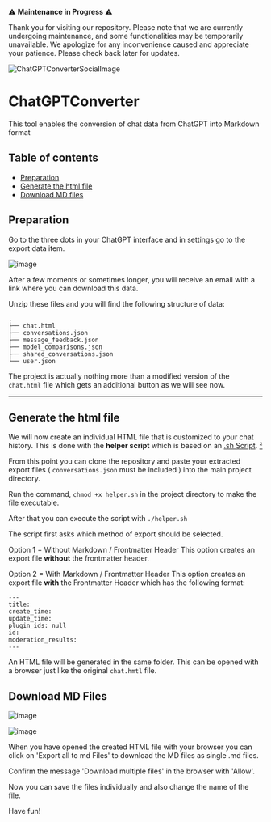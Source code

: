 
⚠️ **Maintenance in Progress** ⚠️

Thank you for visiting our repository. Please note that we are currently undergoing maintenance, and some functionalities may be temporarily unavailable. We apologize for any inconvenience caused and appreciate your patience. Please check back later for updates.




![ChatGPTConverterSocialImage](https://github.com/GaboCapo/ChatGPTConverter/assets/39612138/501f6fb2-7578-453c-8651-f00db84bc58f)

# ChatGPTConverter

This tool enables the conversion of chat data from ChatGPT into Markdown format

## Table of contents

- [Preparation](https://github.com/GaboCapo/ChatGPTConverter#preparation)
- [Generate the html file](https://github.com/GaboCapo/ChatGPTConverter#generate-the-html-file)
- [Download MD files](https://github.com/GaboCapo/ChatGPTConverter#download-md-files)


## Preparation

Go to the three dots in your ChatGPT interface and in settings go to the export data item.

![image](https://github.com/GaboCapo/ChatGPTConverter/assets/39612138/841bbaef-615e-434b-a762-6c240eb1c640)

After a few moments or sometimes longer, you will receive an email with a link where you can download this data.

Unzip these files and you will find the following structure of data:

```
.
├── chat.html
├── conversations.json
├── message_feedback.json
├── model_comparisons.json
├── shared_conversations.json
└── user.json
```

The project is actually nothing more than a modified version of the `chat.html` file which gets an additional button as we will see now.

---


## Generate the html file

We will now create an individual HTML file that is customized to your chat history. This is done with the **helper script** which is based on an [.sh Script](https://en.wikipedia.org/wiki/Shell_script). [²](https://en.wikipedia.org/wiki/Bourne_shell)


From this point you can clone the repository and paste your extracted export files ( `conversations.json` must be included ) into the main project directory.

Run the command, `chmod +x helper.sh` in the project directory to make the file executable.

After that you can execute the script with `./helper.sh`

The script first asks which method of export should be selected.

Option 1 = Without Markdown / Frontmatter Header 
This option creates an export file **without** the frontmatter header.

Option 2 = With Markdown / Frontmatter Header
This option creates an export file **with** the Frontmatter Header which has the following format:
```
---
title: 
create_time: 
update_time: 
plugin_ids: null
id: 
moderation_results: 
---
```

An HTML file will be generated in the same folder.
This can be opened with a browser just like the original `chat.hmtl` file. 


## Download MD Files


![image](https://github.com/GaboCapo/ChatGPTConverter/assets/39612138/ff3aa410-c93c-4287-abbf-2b47d3924c0a)


![image](https://github.com/GaboCapo/ChatGPTConverter/assets/39612138/a8f58f94-1d0c-405f-80d3-3c9769e93c02)

When you have opened the created HTML file with your browser you can click on 'Export all to md Files' to download the MD files as single .md files.

Confirm the message 'Download multiple files' in the browser with 'Allow'.

Now you can save the files individually and also change the name of the file. 

Have fun!

